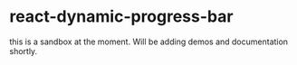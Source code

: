 # react-dynamic-progress-bar

this is a sandbox at the moment.  Will be adding demos and documentation shortly.
